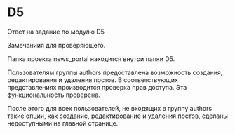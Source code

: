 # D5
Ответ на задание по модулю D5

Замечаниия для проверяющего.

Папка проекта news_portal находится внутри папки D5. 

Пользователям группы authors предоставлена возможность создания, редактирования и удаления постов.
В соответствующих представлениях производится проверка прав доступа.
Эта функциональность проверена.

После этого для всех пользователей, не входящих в группу authors такие опции, как создание, редактирование
и удаления постов, сделаны недоступными на главной странице.
